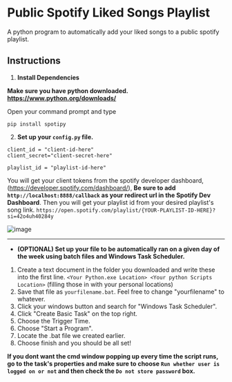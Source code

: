 # Public Spotify Liked Songs Playlist
A python program to automatically add your liked songs to a public spotify playlist. 

## Instructions
1. **Install Dependencies**
  
  **Make sure you have python downloaded. https://www.python.org/downloads/**

  Open your command prompt and type

  `pip install spotipy`

2. **Set up your `config.py` file.**

  ```
  client_id = "client-id-here"
  client_secret="client-secret-here"

  playlist_id = "playlist-id-here"
  ```

  You will get your client tokens from the spotify developer dashboard, (https://developer.spotify.com/dashboard/), **Be sure to add `http://localhost:8888/callback` as your redirect url in the Spotify Dev Dashboard**. Then you will get your playlist id from your
  desired playlist's song link. ` https://open.spotify.com/playlist/{YOUR-PLAYLIST-ID-HERE}?si=42o4uh40284y `

  ![image](https://user-images.githubusercontent.com/83687479/187978856-5410bc2f-a31c-4231-9443-7d076d116c67.png)

---

- **(OPTIONAL) Set up your file to be automatically ran on a given day of the week using batch files and Windows Task Scheduler.**

1. Create a text document in the folder you downloaded and write these into the first line. ```<Your Python.exe Location> <Your python Scripts Location>``` (filling those in with your personal locations)
2. Save that file as `yourfilename.bat`. Feel free to change "yourfilename" to whatever.
3. Click your windows button and search for "Windows Task Scheduler".
4. Click "Create Basic Task" on the top right.
5. Choose the Trigger Time.
6. Choose "Start a Program".
7. Locate the .bat file we created earlier.
8. Choose finish and you should be all set!

**If you dont want the cmd window popping up every time the script runs, go to the task's properties and make sure to choose `Run whether user is logged on or not`
and then check the `Do not store password` box.**
